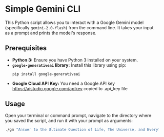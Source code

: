 # Simple Gemini CLI 

This Python script allows you to interact with a Google Gemini model (specifically `gemini-2.0-flash`) from the command line. It takes your input as a prompt and prints the model's response.

## Prerequisites

* **Python 3:** Ensure you have Python 3 installed on your system.
* **`google-generativeai` library:** Install this library using pip:
    ```bash
    pip install google-generativeai
    ```
* **Google Cloud API Key:** You need a Google API key https://aistudio.google.com/apikey copied to .api_key file

## Usage

Open your terminal or command prompt, navigate to the directory where you saved the script, and run it with your prompt as arguments:

```bash
./gm "Answer to the Ultimate Question of Life, The Universe, and Everything"

